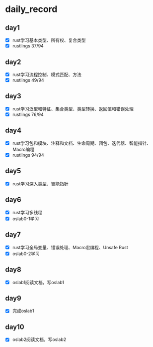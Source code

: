 # daily_record

## day1

- [x] rust学习基本类型、所有权、复合类型
- [x] rustlings 37/94

## day2
- [x] rust学习流程控制、模式匹配、方法
- [x] rustlings 49/94

## day3
- [x] rust学习泛型和特征、集合类型、类型转换、返回值和错误处理
- [x] rustlings 76/94

## day4
- [x] rust学习包和模块、注释和文档、生命周期、闭包、迭代器、智能指针、Macro编程
- [x] rustlings 94/94

## day5
- [x] rust学习深入类型、智能指针

## day6
- [x] rust学习多线程
- [x] oslab0-1学习 

## day7
- [x] rust学习全局变量、错误处理、Macro宏编程、Unsafe Rust
- [x] oslab0-2学习
## day8
- [x] oslab1阅读文档，写oslab1

## day9
- [x] 完成oslab1
## day10
- [x] oslab2阅读文档，写oslab2
